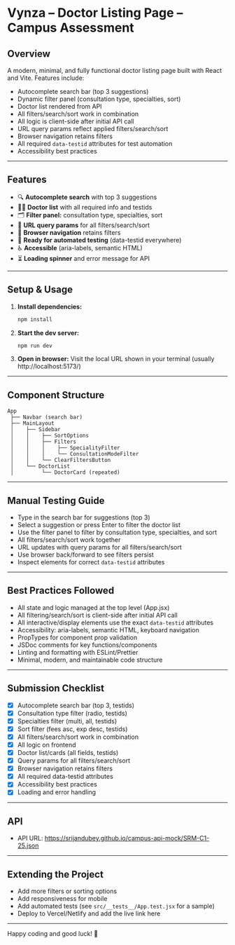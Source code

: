 # Vynza – Doctor Listing Page – Campus Assessment

## Overview
A modern, minimal, and fully functional doctor listing page built with React and Vite. Features include:
- Autocomplete search bar (top 3 suggestions)
- Dynamic filter panel (consultation type, specialties, sort)
- Doctor list rendered from API
- All filters/search/sort work in combination
- All logic is client-side after initial API call
- URL query params reflect applied filters/search/sort
- Browser navigation retains filters
- All required `data-testid` attributes for test automation
- Accessibility best practices

---

## Features
- 🔍 **Autocomplete search** with top 3 suggestions
- 🧑‍⚕️ **Doctor list** with all required info and testids
- 🗂️ **Filter panel:** consultation type, specialties, sort
- 🔗 **URL query params** for all filters/search/sort
- 🔄 **Browser navigation** retains filters
- 🧪 **Ready for automated testing** (data-testid everywhere)
- ♿ **Accessible** (aria-labels, semantic HTML)
- ⏳ **Loading spinner** and error message for API

---

## Setup & Usage

1. **Install dependencies:**
   ```sh
   npm install
   ```
2. **Start the dev server:**
   ```sh
   npm run dev
   ```
3. **Open in browser:**
   Visit the local URL shown in your terminal (usually http://localhost:5173/)

---

## Component Structure

```
App
 ├── Navbar (search bar)
 ├── MainLayout
 │    ├── Sidebar
 │    │    ├── SortOptions
 │    │    ├── Filters
 │    │    │    ├── SpecialityFilter
 │    │    │    └── ConsultationModeFilter
 │    │    └── ClearFiltersButton
 │    └── DoctorList
 │         └── DoctorCard (repeated)
```

---

## Manual Testing Guide
- Type in the search bar for suggestions (top 3)
- Select a suggestion or press Enter to filter the doctor list
- Use the filter panel to filter by consultation type, specialties, and sort
- All filters/search/sort work together
- URL updates with query params for all filters/search/sort
- Use browser back/forward to see filters persist
- Inspect elements for correct `data-testid` attributes

---

## Best Practices Followed
- All state and logic managed at the top level (App.jsx)
- All filtering/search/sort is client-side after initial API call
- All interactive/display elements use the exact `data-testid` attributes
- Accessibility: aria-labels, semantic HTML, keyboard navigation
- PropTypes for component prop validation
- JSDoc comments for key functions/components
- Linting and formatting with ESLint/Prettier
- Minimal, modern, and maintainable code structure

---

## Submission Checklist
- [x] Autocomplete search bar (top 3, testids)
- [x] Consultation type filter (radio, testids)
- [x] Specialties filter (multi, all, testids)
- [x] Sort filter (fees asc, exp desc, testids)
- [x] All filters/search/sort work in combination
- [x] All logic on frontend
- [x] Doctor list/cards (all fields, testids)
- [x] Query params for all filters/search/sort
- [x] Browser navigation retains filters
- [x] All required data-testid attributes
- [x] Accessibility best practices
- [x] Loading and error handling

---

## API
- API URL: https://srijandubey.github.io/campus-api-mock/SRM-C1-25.json

---

## Extending the Project
- Add more filters or sorting options
- Add responsiveness for mobile
- Add automated tests (see `src/__tests__/App.test.jsx` for a sample)
- Deploy to Vercel/Netlify and add the live link here

---

Happy coding and good luck! 🚀
